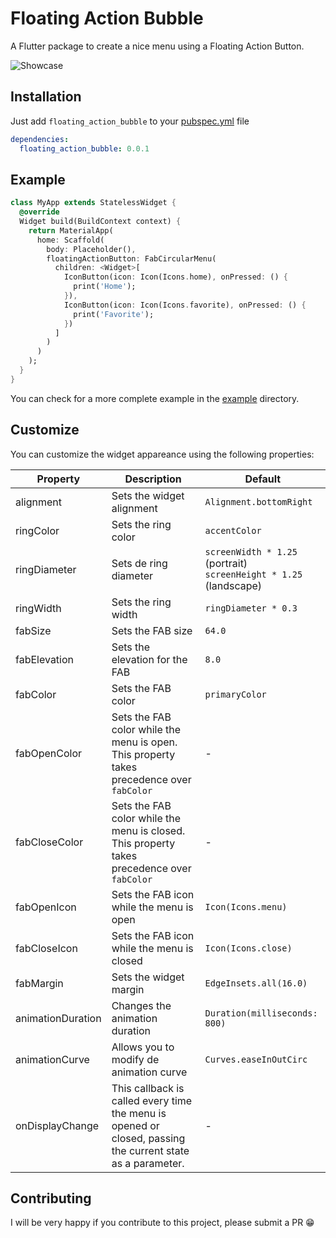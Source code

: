 # Floating Action Bubble 

A Flutter package to create a nice menu using a Floating Action Button.


![Showcase](https://imgur.com/a/VbZV7If)

## Installation

Just add `floating_action_bubble` to your [pubspec.yml](https://flutter.io/using-packages/) file

```yml
dependencies:
  floating_action_bubble: 0.0.1
```

## Example

```dart
class MyApp extends StatelessWidget {
  @override
  Widget build(BuildContext context) {
    return MaterialApp(
      home: Scaffold(
        body: Placeholder(),
        floatingActionButton: FabCircularMenu(
          children: <Widget>[
            IconButton(icon: Icon(Icons.home), onPressed: () {
              print('Home');
            }),
            IconButton(icon: Icon(Icons.favorite), onPressed: () {
              print('Favorite');
            })
          ]
        )
      )
    );
  }
}
```

You can check for a more complete example in the [example](https://github.com/Darshan0/floating_action_bubble/master/example) directory.

## Customize

You can customize the widget appareance using the following properties:

| Property  | Description | Default |
|----------|-------------|---------|
| alignment | Sets the widget alignment | `Alignment.bottomRight` |
| ringColor | Sets the ring color | `accentColor` |
| ringDiameter | Sets de ring diameter | `screenWidth * 1.25` (portrait) <br> `screenHeight * 1.25` (landscape) |
| ringWidth | Sets the ring width | `ringDiameter * 0.3` |
| fabSize | Sets the FAB size | `64.0` |
| fabElevation | Sets the elevation for the FAB | `8.0` |
| fabColor | Sets the FAB color | `primaryColor` |
| fabOpenColor | Sets the FAB color while the menu is open. This property takes precedence over `fabColor` | - |
| fabCloseColor | Sets the FAB color while the menu is closed. This property takes precedence over `fabColor` | - |
| fabOpenIcon | Sets the FAB icon while the menu is open | `Icon(Icons.menu)` |
| fabCloseIcon | Sets the FAB icon while the menu is closed | `Icon(Icons.close)` |
| fabMargin | Sets the widget margin | `EdgeInsets.all(16.0)` |
| animationDuration | Changes the animation duration | `Duration(milliseconds: 800)` |
| animationCurve | Allows you to modify de animation curve | `Curves.easeInOutCirc` |
| onDisplayChange | This callback is called every time the menu is opened or closed, passing the current state as a parameter. | - |



## Contributing

I will be very happy if you contribute to this project, please submit a PR 😁
